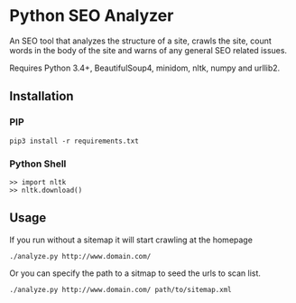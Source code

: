 Python SEO Analyzer
===========

An SEO tool that analyzes the structure of a site, crawls the site, count words in the body of the site and warns of any general SEO related issues.

Requires Python 3.4+, BeautifulSoup4, minidom, nltk, numpy and urllib2.

Installation
------------

### PIP

```
pip3 install -r requirements.txt
```

### Python Shell

```
>> import nltk
>> nltk.download()
```

Usage
-----

If you run without a sitemap it will start crawling at the homepage

```
./analyze.py http://www.domain.com/
```

Or you can specify the path to a sitmap to seed the urls to scan list.

```
./analyze.py http://www.domain.com/ path/to/sitemap.xml
```